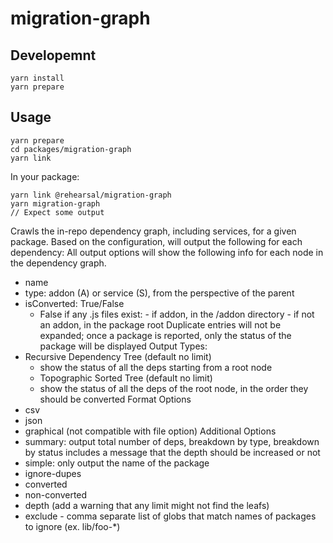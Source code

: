 # migration-graph

## Developemnt

```
yarn install
yarn prepare
```

## Usage

```
yarn prepare
cd packages/migration-graph
yarn link
```

In your package:

```
yarn link @rehearsal/migration-graph
yarn migration-graph
// Expect some output
```

Crawls the in-repo dependency graph, including services, for a given package.
Based on the configuration, will output the following for each dependency:
All output options will show the following info for each node in the dependency graph.

- name
- type: addon (A) or service (S), from the perspective of the parent
- isConverted: True/False
  - False if any .js files exist: - if addon, in the /addon directory - if not an addon, in the package root
    Duplicate entries will not be expanded; once a package is reported, only the status of the package will be displayed
    Output Types:
- Recursive Dependency Tree (default no limit)
  - show the status of all the deps starting from a root node
  - Topographic Sorted Tree (default no limit)
  - show the status of all the deps of the root node, in the order they should be converted
    Format Options
- csv
- json
- graphical (not compatible with file option)
  Additional Options
- summary: output total number of deps, breakdown by type, breakdown by status
  includes a message that the depth should be increased or not
- simple: only output the name of the package
- ignore-dupes
- converted
- non-converted
- depth (add a warning that any limit might not find the leafs)
- exclude - comma separate list of globs that match names of packages to ignore (ex. lib/foo-\*)
